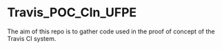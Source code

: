 # Travis_POC_CIn_UFPE
The aim of this repo is to gather code used in the proof of concept of the Travis CI system.

